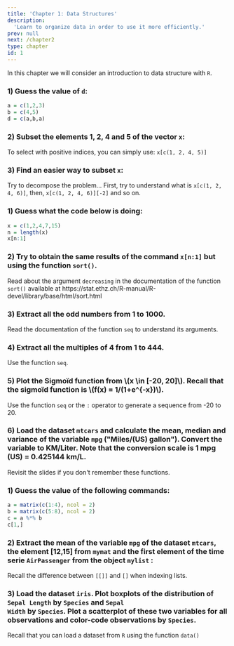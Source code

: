 ```yaml
---
title: 'Chapter 1: Data Structures'
description:
  'Learn to organize data in order to use it more efficiently.'
prev: null
next: /chapter2
type: chapter
id: 1
---
```



<exercise id="1" title="General information">

In this chapter we will consider an introduction to data structure with `R`.

</exercise>


<exercise id="2" title="Introduction to vectors" type = "slides">

<slides source="chapter1_01">
</slides>

</exercise>

<exercise id="3" title="Introduction to vectors: Exercises">

### 1) Guess the value of `d`:

```r
a = c(1,2,3)
b = c(4,5)
d = c(a,b,a)
```


<choice id="1">
<opt text="<code>[1] 1 2 3 4 5</code>" >
</opt>
<opt text="<code>[1] 4 5 1 2 3 4 5</code>" >
</opt>
<opt text="<code>[1] 1 2 3 4 5 1 2 3</code>" correct="true">
</opt>
</choice>


### 2) Subset the elements 1, 2, 4 and 5 of the vector `x`:

<codeblock id="01_01">
To select with positive indices, you can simply use: <code>x[c(1, 2, 4, 5)]</code>
</codeblock>

### 3) Find an easier way to subset `x`:

<codeblock id="01_02">
Try to decompose the problem... First, try to understand what is <code>x[c(1, 2, 4, 6)]</code>, then, <code>x[c(1, 2, 4, 6)][-2]</code> and so on.
</codeblock>


</exercise>

<exercise id="4" title="Attributes, simple functions applied to vectors, dates and sequences" type = "slides">

<slides source="chapter1_02">
</slides>

</exercise>


<exercise id="5" title="Attributes, simple functions applied to vectors, dates and sequences: Exercises">

### 1) Guess what the code below is doing:

```r
x = c(1,2,4,7,15)
n = length(x)
x[n:1]
```

<choice id="1">
<opt text="<code>[1] 15  7  4  2  1</code>" correct="true">
</opt>
<opt text="<code>[1]  1  2  4  7 15</code>" >
</opt>
<opt text="<code>[1]  2  1 15  4  7</code>" >
</opt>
<opt text="<code>[1]  1  4 15  7  2</code>">
</opt>
</choice>

### 2) Try to obtain the same results of the command `x[n:1]` but using the function `sort()`.

<codeblock id="01_04">
Read about the argument <code>decreasing</code> in the documentation of the function <code>sort()</code> available at https://stat.ethz.ch/R-manual/R-devel/library/base/html/sort.html
</codeblock>


### 3) Extract all the odd numbers from 1 to 1000. 
<codeblock id="01_08">
Read the documentation of the function <code>seq</code> to understand its arguments.
</codeblock>

### 4) Extract all the multiples of 4 from 1 to 444.
<codeblock id="01_09">
Use the function <code>seq</code>.
</codeblock>


### 5) Plot the Sigmoïd function from \\(x \in [-20, 20]\\). Recall that the sigmoïd function is \\(f(x) = 1/(1+e^{-x})\\).


<codeblock id="01_03">
Use the function <code>seq</code> or the <code>:</code> operator to generate a sequence from -20 to 20.
</codeblock>


### 6) Load the dataset `mtcars` and calculate the mean, median and variance of the variable <code>mpg</code> ("Miles/(US) gallon"). Convert the variable to KM/Liter. Note that the conversion scale is 1 mpg (US) = 0.425144 km/L.

<codeblock id="01_05">
Revisit the slides if you don't remember these functions.
</codeblock>

</exercise>


<exercise id="6" title="Matrices, lists and dataframes" type = "slides">
<slides source="chapter1_03">
</slides>

</exercise>

<exercise id="7" title="Matrices, lists and dataframes: Exercises">

### 1) Guess the value of the following commands:

```r
a = matrix(c(1:4), ncol = 2)
b = matrix(c(5:8), ncol = 2)
c = a %*% b
c[1,]
```

<choice id="1">
<opt text="<code>[1] 23 31</code>" correct="true">
</opt>
<opt text="<code>[1] 1  3</code>" >
</opt>
<opt text="<code>[1] 5  7</code>" >
</opt>
<opt text="<code>[1] 5  21</code>">
</opt>
</choice>

### 2) Extract the mean of the variable <code>mpg</code> of the dataset <code>mtcars</code>, the element [12,15] from <code>mymat</code> and the first element of the time serie <code>AirPassenger</code> from the object <code>mylist</code> :


<codeblock id="01_06">
Recall the difference between <code>[[]]</code> and <code>[]</code> when indexing lists.
</codeblock>

### 3) Load the dataset <code>iris</code>. Plot boxplots of the distribution of <code>Sepal Length</code> by <code>Species</code> and <code>Sepal Width</code> by <code>Species</code>. Plot a scatterplot of these two variables for all observations and color-code observations by <code>Species</code>.

<codeblock id="01_07">
Recall that you can load a dataset from <code>R</code> using the function <code>data()</code>
</codeblock>


</exercise>
